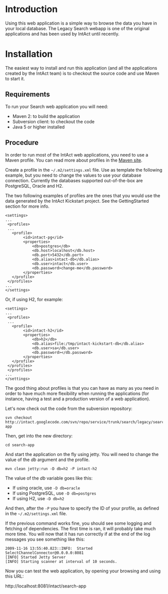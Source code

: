 # Introduction #

Using this web application is a simple way to browse the data you have in your local database. The Legacy Search webapp is one of the original applications and has been used by IntAct until recently.

# Installation #

The easiest way to install and run this application (and all the applications created by the IntAct team) is to checkout the source code and use Maven to start it.

## Requirements ##

To run your Search web application you will need:

  * Maven 2: to build the application
  * Subversion client: to checkout the code
  * Java 5 or higher installed

## Procedure ##

In order to run most of the IntAct web applications, you need to use a Maven profile. You can read more about profiles in the [Maven site](http://maven.apache.org/guides/introduction/introduction-to-profiles.html).

Create a profile in the `~/.m2/settings.xml` file. Use as template the following example, but you need to change the values to use your database connection. Currently the databases supported out-of-the-box are PostgreSQL, Oracle and H2.

The two following examples of profiles are the ones that you would use the data generated by the IntAct Kickstart project. See the GettingStarted section for more info.

```
<settings>
...
 <profiles>
 ...
   <profile>
        <id>intact-pg</id>
        <properties>
            <db>postgres</db>
            <db.host>localhost</db.host>
            <db.port>5432</db.port>
            <db.alias>intact-db</db.alias>
            <db.user>intact</db.user>
            <db.password>change-me</db.password>
        </properties>
   </profile>
 </profiles>
...
</settings>
```

Or, if using H2, for example:

```
<settings>
...
 <profiles>
 ...
   <profile>
        <id>intact-h2</id>
        <properties>
            <db>h2</db>
            <db.alias>file:/tmp/intact-kickstart-db</db.alias>
            <db.user>sa</db.user>
            <db.password></db.password>
        </properties>
   </profile>
 </profiles>
 </profiles>
...
</settings>
```

The good thing about profiles is that you can have as many as you need in order to have much more flexibility when running the applications (for instance, having a test and a production version of a web application).

Let's now check out the code from the subversion repository:

```
svn checkout http://intact.googlecode.com/svn/repo/service/trunk/search/legacy/search-app
```

Then, get into the new directory:

```
cd search-app
```

And start the application on the fly using jetty. You will need to change the value of the _db_ argument and the profile.

```
mvn clean jetty:run -D db=h2 -P intact-h2
```

The value of the _db_ variable goes like this:

  * If using oracle, use ` -D db=oracle `
  * If using PostgreSQL, use ` -D db=postgres `
  * If using H2, use ` -D db=h2 `

And then, after the `-P` you have to specify the ID of your profile, as defined in the `~/.m2/settings.xml` file.

If the previous command works fine, you should see some logging and fetching of dependencies. The first time is ran, it will probably take much more time. You will now that it has run correctly if at the end of the log messages you see something like this:

```
2009-11-16 13:55:40.823::INFO:  Started SelectChannelConnector@0.0.0.0:8081
[INFO] Started Jetty Server
[INFO] Starting scanner at interval of 10 seconds.
```

Now you can test the web application, by opening your browsing and using this URL:

http://localhost:8081/intact/search-app